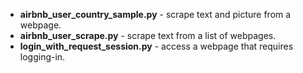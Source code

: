* **airbnb_user_country_sample.py** - scrape text and picture from a webpage.
* **airbnb_user_scrape.py** - scrape text from a list of webpages.
* **login_with_request_session.py** - access a webpage that requires logging-in.
